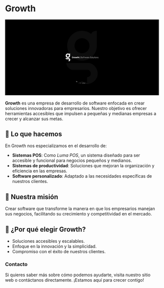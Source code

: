 # Growth

![Texto alternativo](/Front-End/public/MarkDownReadme.jpg)

**Growth** es una empresa de desarrollo de software enfocada en crear soluciones innovadoras para empresarios. Nuestro objetivo es ofrecer herramientas accesibles que impulsen a pequeñas y medianas empresas a crecer y alcanzar sus metas.  

## 🌟 Lo que hacemos

En Growth nos especializamos en el desarrollo de:  

- **Sistemas POS**: Como *Luma POS*, un sistema diseñado para ser accesible y funcional para negocios pequeños y medianos.  
- **Sistemas de productividad**: Soluciones que mejoran la organización y eficiencia en las empresas.  
- **Software personalizado**: Adaptado a las necesidades específicas de nuestros clientes.  

## 🚀 Nuestra misión

Crear software que transforme la manera en que los empresarios manejan sus negocios, facilitando su crecimiento y competitividad en el mercado.  

## 🤝 ¿Por qué elegir Growth?

- Soluciones accesibles y escalables.  
- Enfoque en la innovación y la simplicidad.  
- Compromiso con el éxito de nuestros clientes.  

### Contacto  

Si quieres saber más sobre cómo podemos ayudarte, visita nuestro sitio web o contáctanos directamente. ¡Estamos aquí para crecer contigo!
